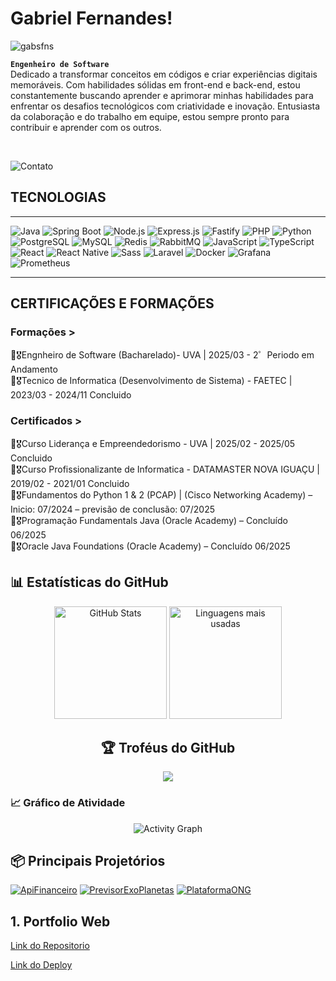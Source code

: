 # Gabriel Fernandes!
<p align="left"> <img src="https://komarev.com/ghpvc/?username=gabsfns&label=Profile%20views&color=0e75b6&style=flat" alt="gabsfns" /> </p>

**`Engenheiro de Software`**
<br>
Dedicado a transformar conceitos em códigos e criar experiências digitais memoráveis. Com habilidades sólidas em front-end e back-end, estou constantemente buscando aprender e aprimorar minhas habilidades para enfrentar os desafios tecnológicos com criatividade e inovação. Entusiasta da colaboração e do trabalho em equipe, estou sempre pronto para contribuir e aprender com os outros. <br>

<br>

![Contato](https://img.shields.io/badge/LinkedIn-0077B5?style=for-the-badge&logo=linkedin&logoColor=white)

## TECNOLOGIAS
---

![Java](https://img.shields.io/badge/Java-ED8B00?style=for-the-badge&logo=java&logoColor=white)
![Spring Boot](https://img.shields.io/badge/Spring_Boot-6DB33F?style=for-the-badge&logo=spring-boot&logoColor=white)
![Node.js](https://img.shields.io/badge/Node.js-339933?style=for-the-badge&logo=node.js&logoColor=white)
![Express.js](https://img.shields.io/badge/Express.js-000000?style=for-the-badge&logo=express&logoColor=white)
![Fastify](https://img.shields.io/badge/Fastify-000000?style=for-the-badge&logo=fastify&logoColor=white)
![PHP](https://img.shields.io/badge/PHP-777BB4?style=for-the-badge&logo=php&logoColor=white)
![Python](https://img.shields.io/badge/Python-3776AB?style=for-the-badge&logo=python&logoColor=white)
![PostgreSQL](https://img.shields.io/badge/PostgreSQL-336791?style=for-the-badge&logo=postgresql&logoColor=white)
![MySQL](https://img.shields.io/badge/MySQL-4479A1?style=for-the-badge&logo=mysql&logoColor=white)
![Redis](https://img.shields.io/badge/Redis-DC382D?style=for-the-badge&logo=redis&logoColor=white)
![RabbitMQ](https://img.shields.io/badge/RabbitMQ-FF6600?style=for-the-badge&logo=rabbitmq&logoColor=white)
![JavaScript](https://img.shields.io/badge/JavaScript-F7DF1E?style=for-the-badge&logo=javascript&logoColor=black)
![TypeScript](https://img.shields.io/badge/TypeScript-3178C6?style=for-the-badge&logo=typescript&logoColor=white)
![React](https://img.shields.io/badge/React-20232A?style=for-the-badge&logo=react&logoColor=61DAFB)
![React Native](https://img.shields.io/badge/React_Native-20232A?style=for-the-badge&logo=react&logoColor=61DAFB)
![Sass](https://img.shields.io/badge/Sass-CC6699?style=for-the-badge&logo=sass&logoColor=white)
![Laravel](https://img.shields.io/badge/Laravel-FF2D20?style=for-the-badge&logo=laravel&logoColor=white)
![Docker](https://img.shields.io/badge/Docker-2496ED?style=for-the-badge&logo=docker&logoColor=white)
![Grafana](https://img.shields.io/badge/Grafana-F46800?style=for-the-badge&logo=grafana&logoColor=white)
![Prometheus](https://img.shields.io/badge/Prometheus-E6522C?style=for-the-badge&logo=prometheus&logoColor=white)

---


<i class="devicon-react-original-wordmark colored" width="30px"></i>
## CERTIFICAÇÕES E FORMAÇÕES
### Formações >
📕🎖️Engnheiro de Software (Bacharelado)- UVA | 2025/03 - 2゜Periodo em Andamento <br>
📕🎖️Tecnico de Informatica (Desenvolvimento de Sistema) - FAETEC | 2023/03 - 2024/11 Concluido <br>

### Certificados >
📕🎖️Curso Liderança e Empreendedorismo - UVA | 2025/02 - 2025/05 Concluido <br>
📕🎖️Curso Profissionalizante de Informatica - DATAMASTER NOVA IGUAÇU | 2019/02 - 2021/01 Concluido <br>
📕🎖️Fundamentos do Python 1 & 2 (PCAP) | (Cisco Networking Academy) – Inicio: 07/2024 – previsão de conclusão: 07/2025 <br>
📕🎖️Programação Fundamentals Java (Oracle Academy) – Concluído 06/2025 <br>
📕🎖️Oracle Java Foundations (Oracle Academy) – Concluído 06/2025 <br>

## 📊 Estatísticas do GitHub
<div align="center">
   <img height="180em" src="https://github-readme-stats.vercel.app/api?username=GabsFns&show_icons=true&theme=monokai&hide_border=true&include_all_commits=true&count_private=true" alt="GitHub Stats"/>

  <img height="180em" src="https://github-readme-stats.vercel.app/api/top-langs/?username=GabsFns&layout=compact&theme=monokai&hide_border=true" alt="Linguagens mais usadas"/>

## 🏆 Troféus do GitHub
<div align="center">
  <img src="https://github-profile-trophy.vercel.app/?username=GabsFns&theme=monokai&row=1&column=6&no-frame=true"/>
</div>

</div>

### 📈 Gráfico de Atividade
<div align="center">
 <img src="https://github-readme-activity-graph.vercel.app/graph?username=GabsFns&theme=monokai" alt="Activity Graph"/>
</div>

## 📦 Principais Projetórios
[![ApiFinanceiro](https://img.shields.io/badge/Api%20Financeiro-181717?style=for-the-badge&logo=github)](https://github.com/GabsFns/ApiFananceiro)
[![PrevisorExoPlanetas](https://img.shields.io/badge/Previsor%20ExoPlanetas-181717?style=for-the-badge&logo=github)](https://github.com/GabsFns/exoplanetas_modelo)
[![PlataformaONG](https://img.shields.io/badge/Plataforma%20ONG-181717?style=for-the-badge&logo=github)](https://github.com/GabsFns/pettopia-ongveterinaria)






## 1. Portfolio Web

[Link do Repositorio](https://github.com/GabsFns/WebFernandes)

[Link do Deploy](https://fernandesportfolio.netlify.app/)


